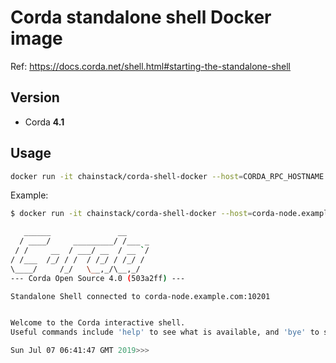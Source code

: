 # Corda standalone shell Docker image

Ref: https://docs.corda.net/shell.html#starting-the-standalone-shell

## Version

* Corda **4.1**

## Usage

``` sh
docker run -it chainstack/corda-shell-docker --host=CORDA_RPC_HOSTNAME --port=CORDA_RPC_PORT --user=CORDA_RPC_USER --password=CORDA_RPC_PASSWORD
```

Example:

``` sh
$ docker run -it chainstack/corda-shell-docker --host=corda-node.example.com --port=10201 --user=rpcuser --password=rpcpassword

   ______               __
  / ____/     _________/ /___ _
 / /     __  / ___/ __  / __ `/
/ /___  /_/ / /  / /_/ / /_/ /
\____/     /_/   \__,_/\__,_/
--- Corda Open Source 4.0 (503a2ff) ---

Standalone Shell connected to corda-node.example.com:10201


Welcome to the Corda interactive shell.
Useful commands include 'help' to see what is available, and 'bye' to shut down the node.

Sun Jul 07 06:41:47 GMT 2019>>>
```
